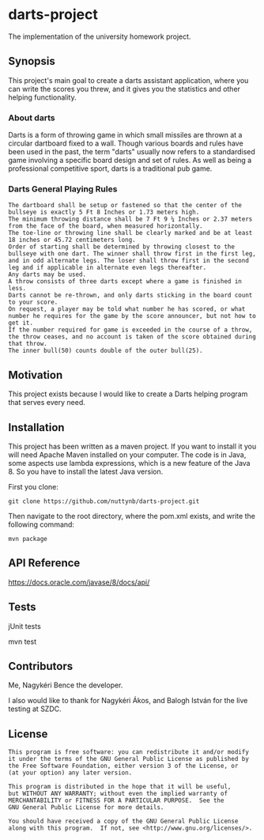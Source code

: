 # darts-project
The implementation of the university homework project.

## Synopsis

This project's main goal to create a darts assistant application, where you can write the scores you threw, and it gives you the statistics and other helping functionality.
### About darts
Darts is a form of throwing game in which small missiles are thrown at a circular dartboard fixed to a wall. Though various boards and rules have been used in the past, the term "darts" usually now refers to a standardised game involving a specific board design and set of rules. As well as being a professional competitive sport, darts is a traditional pub game.

### Darts General Playing Rules

    The dartboard shall be setup or fastened so that the center of the bullseye is exactly 5 Ft 8 Inches or 1.73 meters high.
    The minimum throwing distance shall be 7 Ft 9 ¼ Inches or 2.37 meters from the face of the board, when measured horizontally.
    The toe-line or throwing line shall be clearly marked and be at least 18 inches or 45.72 centimeters long.
    Order of starting shall be determined by throwing closest to the bullseye with one dart. The winner shall throw first in the first leg, and in odd alternate legs. The loser shall throw first in the second leg and if applicable in alternate even legs thereafter.
    Any darts may be used.
    A throw consists of three darts except where a game is finished in less.
    Darts cannot be re-thrown, and only darts sticking in the board count to your score.
    On request, a player may be told what number he has scored, or what number he requires for the game by the score announcer, but not how to get it.
    If the number required for game is exceeded in the course of a throw, the throw ceases, and no account is taken of the score obtained during that throw.
    The inner bull(50) counts double of the outer bull(25).

## Motivation

This project exists because I would like to create a Darts helping program that serves every need.

## Installation

This project has been written as a maven project. If you want to install it you will need Apache Maven installed on your computer. The code is in Java, some aspects use lambda expressions, which is a new feature of the Java 8. So you have to install the latest Java version.

First you clone: 

    git clone https://github.com/nuttynb/darts-project.git

Then navigate to the root directory, where the pom.xml exists, and write the following command:

    mvn package

## API Reference

https://docs.oracle.com/javase/8/docs/api/

## Tests

jUnit tests

mvn test

## Contributors

Me, Nagykéri Bence the developer.

I also would like to thank for Nagykéri Ákos, and Balogh István for the live testing at SZDC.

## License

    This program is free software: you can redistribute it and/or modify
    it under the terms of the GNU General Public License as published by
    the Free Software Foundation, either version 3 of the License, or
    (at your option) any later version.

    This program is distributed in the hope that it will be useful,
    but WITHOUT ANY WARRANTY; without even the implied warranty of
    MERCHANTABILITY or FITNESS FOR A PARTICULAR PURPOSE.  See the
    GNU General Public License for more details.

    You should have received a copy of the GNU General Public License
    along with this program.  If not, see <http://www.gnu.org/licenses/>.
